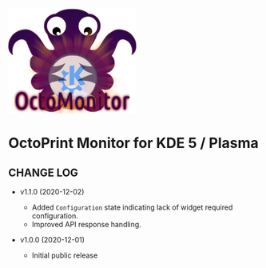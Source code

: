 ![OctoPrint-Monitor](img/logo.png)

# OctoPrint Monitor for KDE 5 / Plasma #

## CHANGE LOG ##

* v1.1.0 (2020-12-02)
   * Added `Configuration` state indicating lack of widget required configuration.
   * Improved API response handling.

* v1.0.0 (2020-12-01)
   * Initial public release

